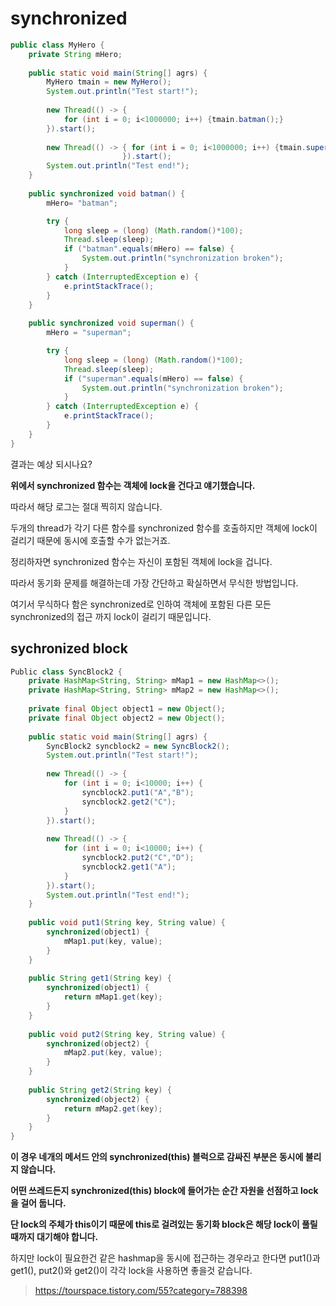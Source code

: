 # synchronized

```java
public class MyHero { 
    private String mHero; 
    
    public static void main(String[] agrs) { 
        MyHero tmain = new MyHero(); 
        System.out.println("Test start!"); 
        
        new Thread(() -> { 
            for (int i = 0; i<1000000; i++) {tmain.batman();} 
        }).start(); 
       
        new Thread(() -> { for (int i = 0; i<1000000; i++) {tmain.superman();} 
                         }).start(); 
        System.out.println("Test end!"); 
    } 
    
    public synchronized void batman() { 
        mHero= "batman";

        try { 
            long sleep = (long) (Math.random()*100); 
            Thread.sleep(sleep); 
            if ("batman".equals(mHero) == false) { 
                System.out.println("synchronization broken"); 
            } 
        } catch (InterruptedException e) { 
            e.printStackTrace(); 
        } 
    } 
    
    public synchronized void superman() { 
        mHero = "superman";

        try { 
            long sleep = (long) (Math.random()*100); 
            Thread.sleep(sleep); 
            if ("superman".equals(mHero) == false) { 
                System.out.println("synchronization broken"); 
            } 
        } catch (InterruptedException e) { 
            e.printStackTrace(); 
        } 
    } 
}
```

결과는 예상 되시나요?

**위에서 synchronized 함수는 객체에 lock을 건다고 얘기했습니다.**

따라서 해당 로그는 절대 찍히지 않습니다.

두개의 thread가 각기 다른 함수를 synchronized 함수를 호출하지만 객체에 lock이 걸리기 때문에 동시에 호출할 수가 없는거죠.

정리하자면 synchronized 함수는 자신이 포함된 객체에 lock을 겁니다.

따라서 동기화 문제를 해결하는데 가장 간단하고 확실하면서 무식한 방법입니다.

여기서 무식하다 함은 synchronized로 인하여 객체에 포함된 다른 모든 synchronized의 접근 까지 lock이 걸리기 때문입니다.

## sychronized block

```java
Public class SyncBlock2 { 
    private HashMap<String, String> mMap1 = new HashMap<>(); 
    private HashMap<String, String> mMap2 = new HashMap<>(); 
    
    private final Object object1 = new Object(); 
    private final Object object2 = new Object(); 
    
    public static void main(String[] agrs) { 
        SyncBlock2 syncblock2 = new SyncBlock2(); 
        System.out.println("Test start!"); 
        
        new Thread(() -> { 
            for (int i = 0; i<10000; i++) { 
                syncblock2.put1("A","B"); 
                syncblock2.get2("C"); 
            } 
        }).start(); 
        
        new Thread(() -> { 
            for (int i = 0; i<10000; i++) { 
                syncblock2.put2("C","D"); 
                syncblock2.get1("A"); 
            } 
        }).start(); 
        System.out.println("Test end!"); 
    } 
    
    public void put1(String key, String value) { 
        synchronized(object1) { 
            mMap1.put(key, value); 
        } 
    } 
    
    public String get1(String key) { 
        synchronized(object1) {
            return mMap1.get(key); 
        } 
    } 
    
    public void put2(String key, String value) { 
        synchronized(object2) { 
            mMap2.put(key, value); 
        } 
    } 
    
    public String get2(String key) { 
        synchronized(object2) { 
            return mMap2.get(key); 
        } 
    } 
}
```

**이 경우 네개의 메서드 안의 synchronized(this) 블럭으로 감싸진 부분은 동시에 불리지 않습니다.**

**어떤 쓰레드든지 synchronized(this) block에 들어가는 순간 자원을 선점하고 lock을 걸어 둡니다.**

**단 lock의 주체가 this이기 때문에 this로 걸려있는 동기화 block은 해당 lock이 풀릴때까지 대기해야 합니다.**

하지만 lock이 필요한건 같은 hashmap을 동시에 접근하는 경우라고 한다면 put1()과 get1(), put2()와 get2()이 각각 lock을 사용하면 좋을것 같습니다.

> <https://tourspace.tistory.com/55?category=788398>
